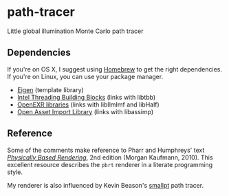 path-tracer
===========

Little global illumination Monte Carlo path tracer

Dependencies
------------
If you're on OS X, I suggest using [Homebrew](http://brew.sh/) to get the right
dependencies. If you're on Linux, you can use your package manager.

* [Eigen](http://eigen.tuxfamily.org/)
  (template library)
* [Intel Threading Building Blocks](https://www.threadingbuildingblocks.org/)
  (links with libtbb)
* [OpenEXR libraries](http://openexr.com/)
  (links with libIlmImf and libHalf)
* [Open Asset Import Library](http://assimp.sourceforge.net/)
  (links with libassimp) 

Reference
---------
Some of the comments make reference to Pharr and Humphreys' text
[*Physically Based Rendering*](pbrt.org), 2nd edition (Morgan Kaufmann, 2010).
This excellent resource describes the `pbrt` renderer in a literate
programming style.

My renderer is also influenced by Kevin Beason's
[smallpt](http://www.kevinbeason.com/smallpt/) path tracer.

